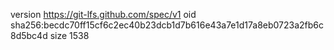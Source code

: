 version https://git-lfs.github.com/spec/v1
oid sha256:becdc70ff15cf6c2ec40b23dcb1d7b616e43a7e1d17a8eb0723a2fb6c8d5bc4d
size 1538
